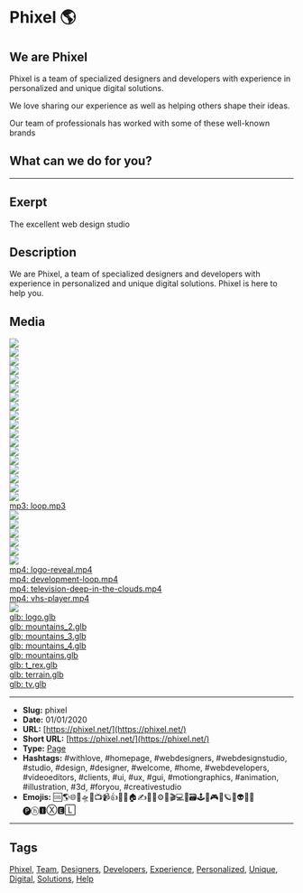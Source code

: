 # Phixel 🌎
## We are Phixel
Phixel is a team of specialized designers and developers with experience in personalized and unique digital solutions.

We love sharing our experience as well as helping others shape their ideas.

Our team of professionals has worked with some of these well-known brands

## What can we do for you?
------------
## Exerpt
The excellent web design studio
## Description
We are Phixel, a team of specialized designers and developers with experience in personalized and unique digital solutions. Phixel is here to help you.
## Media
<img src="media/e5f82e95/cover-phixel.jpg" loading="lazy"><br>
<img src="media/ed14d30c/avatar.jpg" loading="lazy"><br>
<img src="media/b6d4ac02/card-a-es-scaled.jpg" loading="lazy"><br>
<img src="media/bdbc75a4/card-a-scaled.jpg" loading="lazy"><br>
<img src="media/7f0ce3c6/card-b-es-scaled.jpg" loading="lazy"><br>
<img src="media/2e3e75b5/card-b-scaled.jpg" loading="lazy"><br>
<img src="media/5c6c2311/favicon-black.png" loading="lazy"><br>
<img src="media/dc7408f6/favicon-monotone.png" loading="lazy"><br>
<img src="media/85f7b349/favicon-white.png" loading="lazy"><br>
<img src="media/1090c9f6/favicon.png" loading="lazy"><br>
<img src="media/2132a449/header.jpg" loading="lazy"><br>
<img src="media/2f1399c7/icon.png" loading="lazy"><br>
<img src="media/cd3ad315/line-mountains-1.svg" loading="lazy"><br>
<img src="media/4f1f9a0e/logo-dark.png" loading="lazy"><br>
<img src="media/87bb5726/logo-h-dark.png" loading="lazy"><br>
<img src="media/9aafa887/logo-h.png" loading="lazy"><br>
<img src="media/c1afd73f/logo.png" loading="lazy"><br>
<img src="media/15faba2f/maxresdefault-1.jpg" loading="lazy"><br>
	<a href="media/588ad593/loop.mp3" target="_media">mp3: loop.mp3</a><br>
<img src="media/10dc780a/phixel-reel-1-mp4-image-1.jpg" loading="lazy"><br>
<img src="media/3545d842/phixel-reel-1-mp4-image.jpg" loading="lazy"><br>
<img src="media/8d044c0a/qr.jpg" loading="lazy"><br>
<img src="media/7c0369dc/television-deep-in-the-snow.jpg" loading="lazy"><br>
<img src="media/be434d20/vhs-player-mp4-image.jpg" loading="lazy"><br>
<img src="media/bfdb6279/video.jpg" loading="lazy"><br>
	<a href="media/52aee581/logo-reveal.mp4" target="_media">mp4: logo-reveal.mp4</a><br>
	<a href="media/3a478bae/development-loop.mp4" target="_media">mp4: development-loop.mp4</a><br>
	<a href="media/a1595000/television-deep-in-the-clouds.mp4" target="_media">mp4: television-deep-in-the-clouds.mp4</a><br>
	<a href="media/822f259c/vhs-player.mp4" target="_media">mp4: vhs-player.mp4</a><br>
<img src="media/a3b77e68/we-are-phixel-celcius-development-mp4-image.jpg" loading="lazy"><br>
	<a href="media/7d4c1aa9/logo.glb" target="_media">glb: logo.glb</a><br>
	<a href="media/c20cbb54/mountains_2.glb" target="_media">glb: mountains_2.glb</a><br>
	<a href="media/1b63f4b1/mountains_3.glb" target="_media">glb: mountains_3.glb</a><br>
	<a href="media/6d6fc497/mountains_4.glb" target="_media">glb: mountains_4.glb</a><br>
	<a href="media/843b7486/mountains.glb" target="_media">glb: mountains.glb</a><br>
	<a href="media/93dca06f/t_rex.glb" target="_media">glb: t_rex.glb</a><br>
	<a href="media/6bbe2302/terrain.glb" target="_media">glb: terrain.glb</a><br>
	<a href="media/829b093a/tv.glb" target="_media">glb: tv.glb</a><br>

------------
- **Slug:** phixel
- **Date:** 01/01/2020
- **URL:** [https://phixel.net/](https://phixel.net/)
- **Short URL:** [https://phixel.net/](https://phixel.net/)
- **Type:** [Page](#page)
- **Hashtags:** #withlove, #homepage, #webdesigners, #webdesignstudio, #studio, #design, #designer, #welcome, #home, #webdevelopers, #videoeditors, #clients, #ui, #ux, #gui, #motiongraphics, #animation, #illustration, #3d, #foryou, #creativestudio
- **Emojis:** 🆒🌎🌐🎨🛸📼📺📹👍🔗📝🏠✍️👨‍💻⚙️🔮🎬‍💻👑🗃️🕹️👾🎮📲🪐🌟👽🚀🌌
🅟ⓗ🅸Ⓧ🅴🄻

------------
## Tags
[Phixel](#phixel), [Team](#team), [Designers](#designers), [Developers](#developers), [Experience](#experience), [Personalized](#personalized), [Unique](#unique), [Digital](#digital), [Solutions](#solutions), [Help](#help)
